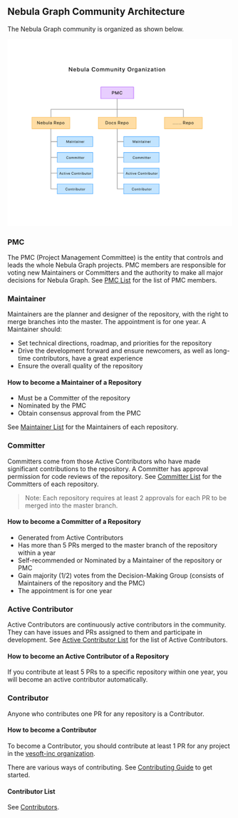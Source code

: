 ## Nebula Graph Community Architecture

The Nebula Graph community is organized as shown below.

![Nebula Community Architecture](./images/structure.png)

### PMC

The PMC (Project Management Committee) is the entity that controls and leads the whole Nebula Graph projects. 
PMC members are responsible for voting new Maintainers or Committers and the authority to make all major decisions for Nebula Graph. See [PMC List](./pmc-list.md) for the list of PMC members.


### Maintainer

Maintainers are the planner and designer of the repository, with the right to merge branches into the master. The appointment is for one year. A Maintainer should:

- Set technical directions, roadmap, and priorities for the repository
- Drive the development forward and ensure newcomers, as well as long-time contributors, have a great experience
- Ensure the overall quality of the repository

#### How to become a Maintainer of a Repository

- Must be a Committer of the repository
- Nominated by the PMC
- Obtain consensus approval from the PMC

See [Maintainer List](./maintainer-list.md) for the Maintainers of each repository.

### Committer

Committers come from those Active Contributors who have made significant contributions to the repository. A Committer has approval permission for code reviews of the repository. See [Committer List](./committer-list.md) for the Committers of each repository.

> Note: Each repository requires at least 2 approvals for each PR to be merged into the master branch.

#### How to become a Committer of a Repository

- Generated from Active Contributors
- Has more than 5 PRs merged to the master branch of the repository within a year
- Self-recommended or Nominated by a Maintainer of the repository or PMC
- Gain majority (1/2) votes from the Decision-Making Group (consists of Maintainers of the repository and the PMC)
- The appointment is for one year


### Active Contributor

Active Contributors are continuously active contributors in the community. They can have issues and PRs assigned to them and participate in development. See [Active Contributor List](active-contributor-list.md) for the list of Active Contributors.

#### How to become an Active Contributor of a Repository

If you contribute at least 5 PRs to a specific repository within one year, you will become an active contributor automatically.

### Contributor

Anyone who contributes one PR for any repository is a Contributor.

#### How to become a Contributor

To become a Contributor, you should contribute at least 1 PR for any project in the [vesoft-inc organization](https://github.com/vesoft-inc).

There are various ways of contributing. See [Contributing Guide](../CONTRIBUTING.md) to get started.


#### Contributor List

See [Contributors](./contributor-list.md).